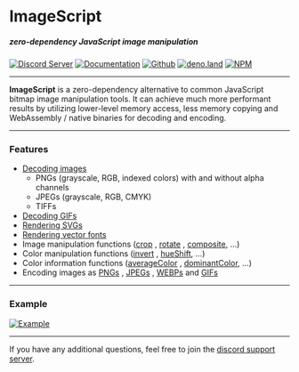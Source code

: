 # ImageScript
##### zero-dependency JavaScript image manipulation
[![Discord Server](https://img.shields.io/discord/691713541262147687.svg?label=Discord&logo=discord&logoColor=ffffff&color=7389D8&labelColor=6A7EC2&style=for-the-badge)](https://discord.gg/8hPrwAH)
[![Documentation](https://img.shields.io/badge/Documentation-informational?style=for-the-badge)](https://imagescript.dreadful.tech/)
[![Github](https://img.shields.io/badge/Github-Repository-181717?logo=github&style=for-the-badge)](https://github.com/matmen/ImageScript)
[![deno.land](https://shields.io/badge/deno.land-gray?logo=deno&style=for-the-badge)](https://deno.land/x/imagescript@1.2.9)
[![NPM](https://nodei.co/npm/imagescript.png)](https://www.npmjs.com/package/imagescript)

---

**ImageScript** is a zero-dependency alternative to common JavaScript bitmap image manipulation tools. It can achieve
much more performant results by utilizing lower-level memory access, less memory copying and WebAssembly / native
binaries for decoding and encoding.

---

### Features

- [Decoding images](https://imagescript.dreadful.tech/Image.html#.decode)
  - PNGs (grayscale, RGB, indexed colors) with and without alpha channels
  - JPEGs (grayscale, RGB, CMYK)
  - TIFFs
- [Decoding GIFs](https://imagescript.dreadful.tech/GIF.html#.decode)
- [Rendering SVGs](https://imagescript.dreadful.tech/Image.html#.renderSVG)
- [Rendering vector fonts](https://imagescript.dreadful.tech/Image.html#.renderText)
- Image manipulation functions ([crop](https://imagescript.dreadful.tech/Image.html#crop)
  , [rotate](https://imagescript.dreadful.tech/Image.html#rotate)
  , [composite](https://imagescript.dreadful.tech/Image.html#composite), ...)
- Color manipulation functions ([invert](https://imagescript.dreadful.tech/Image.html##invert)
  , [hueShift](https://imagescript.dreadful.tech/Image.html##hueshift), ...)
- Color information functions ([averageColor](https://imagescript.dreadful.tech/Image.html#averageColor)
  , [dominantColor](https://imagescript.dreadful.tech/Image.html#dominantColor), ...)
- Encoding images as [PNGs](https://imagescript.dreadful.tech/Image.html#encode)
  , [JPEGs](https://imagescript.dreadful.tech/Image.html#encodejpeg)
  , [WEBPs](https://imagescript.dreadful.tech/Image.html#encodeWEBP)
  and [GIFs](https://imagescript.dreadful.tech/GIF.html#encode)

---

### Example

[![Example](https://github.com/matmen/ImageScript/raw/master/tests/targets/readme.png)](https://github.com/matmen/ImageScript/blob/master/tests/readme.js)

---

If you have any additional questions, feel free to join the [discord support server](https://discord.gg/8hPrwAH).
